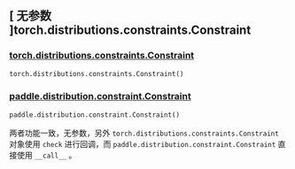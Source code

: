 ## [ 无参数 ]torch.distributions.constraints.Constraint

### [torch.distributions.constraints.Constraint](https://pytorch.org/docs/stable/distributions.html#module-torch.distributions.constraints)

```python
torch.distributions.constraints.Constraint()
```

### [paddle.distribution.constraint.Constraint](https://github.com/PaddlePaddle/Paddle/blob/develop/python/paddle/distribution/constraint.py)

```python
paddle.distribution.constraint.Constraint()
```

两者功能一致，无参数，另外 `torch.distributions.constraints.Constraint` 对象使用 `check` 进行回调，而 `paddle.distribution.constraint.Constraint` 直接使用 `__call__` 。
